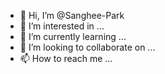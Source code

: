 - 👋 Hi, I’m @Sanghee-Park
- 👀 I’m interested in ...
- 🌱 I’m currently learning ...
- 💞️ I’m looking to collaborate on ...
- 📫 How to reach me ...

<!---
Sanghee-Park/Sanghee-Park is a ✨ special ✨ repository because its `README.md` (this file) appears on your GitHub profile.
You can click the Preview link to take a look at your changes.
--->
